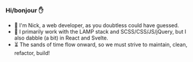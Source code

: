 ### Hi/bonjour :raised_hand:

- :evergreen_tree: I'm Nick, a web developer, as you doubtless could have guessed.
- :pencil: I primarily work with the LAMP stack and SCSS/CSS/JS/jQuery, but I also dabble (a bit) in React and Svelte.
- :hourglass_flowing_sand: The sands of time flow onward, so we must strive to maintain, clean, refactor, build!

<!--
**nlamo/nlamo** is a ✨ _special_ ✨ repository because its `README.md` (this file) appears on your GitHub profile.
-->
